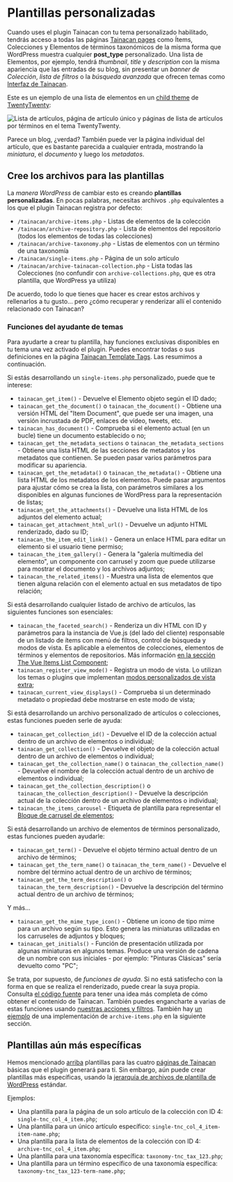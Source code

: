 # Plantillas personalizadas

Cuando uses el plugin Tainacan con tu tema personalizado habilitado, tendrás acceso a todas las páginas [Tainacan pages](/es-mx/tainacan-pages.md) como Ítems, Colecciones y Elementos de términos taxonómicos de la misma forma que WordPress muestra cualquier **post_type** personalizado. Una lista de Elementos, por ejemplo, tendrá _thumbnail_, _title_ y _description_ con la misma apariencia que las entradas de su blog, sin presentar un _banner de Colección_, _lista de filtros_ o la _búsqueda avanzada_ que ofrecen temas como [Interfaz de Tainacan](https://wordpress.org/themes/tainacan-interface).

Este es un ejemplo de una lista de elementos en un [child theme](https://developer.wordpress.org/themes/advanced-topics/child-themes/) de [TwentyTwenty](https://wordpress.org/themes/twentytwenty/):

![Lista de artículos, página de artículo único y páginas de lista de artículos por términos en el tema TwentyTwenty.](/_assets/gifs/custom-templates-1.gif)

Parece un blog, ¿verdad? También puede ver la página individual del artículo, que es bastante parecida a cualquier entrada, mostrando la _miniatura_, el _documento_ y luego los _metadatos_.

## Cree los archivos para las plantillas

La _manera WordPress_ de cambiar esto es creando **plantillas personalizadas**. En pocas palabras, necesitas archivos `.php` equivalentes a los que el plugin Tainacan registra por defecto:

- `/tainacan/archive-items.php` - Listas de elementos de la colección
- `/tainacan/archive-repository.php` - Lista de elementos del repositorio (todos los elementos de todas las colecciones)
- `/tainacan/archive-taxonomy.php` - Listas de elementos con un término de una taxonomía
- `/tainacan/single-items.php` - Página de un solo artículo
- `/tainacan/archive-tainacan-collection.php` - Lista todas las Colecciones (no confundir con `archive-collections.php`, que es otra plantilla, que WordPress ya utiliza)

De acuerdo, todo lo que tienes que hacer es crear estos archivos y rellenarlos a tu gusto... pero ¿cómo recuperar y renderizar allí el contenido relacionado con Tainacan?

### Funciones del ayudante de temas

Para ayudarte a crear tu plantilla, hay funciones exclusivas disponibles en tu tema una vez activado el plugin. Puedes encontrar todas o sus definiciones en la página [Tainacan Template Tags](/es-mx/dev/template-tags.md). Las resumimos a continuación.

Si estás desarrollando un `single-items.php` personalizado, puede que te interese:

- `tainacan_get_item()` - Devuelve el Elemento objeto según el ID dado;
- `tainacan_get_the_document()` o `tainacan_the_document()` - Obtiene una versión HTML del "Item Document", que puede ser una imagen, una versión incrustada de PDF, enlaces de vídeo, tweets, etc.
- `tainacan_has_document()` - Comprueba si el elemento actual (en un bucle) tiene un documento establecido o no;
- `tainacan_get_the_metadata_sections` o `tainacan_the_metadata_sections` - Obtiene una lista HTML de las secciones de metadatos y los metadatos que contienen. Se pueden pasar varios parámetros para modificar su apariencia.
- `tainacan_get_the_metadata()` o `tainacan_the_metadata()` - Obtiene una lista HTML de los metadatos de los elementos. Puede pasar argumentos para ajustar cómo se crea la lista, con parámetros similares a los disponibles en algunas funciones de WordPress para la representación de listas;
- `tainacan_get_the_attachments()` - Devuelve una lista HTML de los adjuntos del elemento actual;
- `tainacan_get_attachment_html_url()` - Devuelve un adjunto HTML renderizado, dado su ID;
- `tainacan_the_item_edit_link()` - Genera un enlace HTML para editar un elemento si el usuario tiene permiso;
- `tainacan_the_item_gallery()` - Genera la "galería multimedia del elemento", un componente con carrusel y zoom que puede utilizarse para mostrar el documento y los archivos adjuntos;
- `tainacan_the_related_items()` - Muestra una lista de elementos que tienen alguna relación con el elemento actual en sus metadatos de tipo relación;

Si está desarrollando cualquier listado de archivo de artículos, las siguientes funciones son esenciales:

- `tainacan_the_faceted_search()` - Renderiza un div HTML con ID y parámetros para la instancia de Vue.js (del lado del cliente) responsable de un listado de ítems con menú de filtros, control de búsqueda y modos de vista. Es aplicable a elementos de colecciones, elementos de términos y elementos de repositorios. Más información [en la sección The Vue Items List Component](/dev/the-vue-items-list-component.md);
- `tainacan_register_view_mode()` - Registra un modo de vista. Lo utilizan los temas o plugins que implementan [modos personalizados de vista extra](/dev/extra-view-modes.md);
- `tainacan_current_view_displays()` - Comprueba si un determinado metadato o propiedad debe mostrarse en este modo de vista;

Si está desarrollando un archivo personalizado de artículos o colecciones, estas funciones pueden serle de ayuda:

- `tainacan_get_collection_id()` - Devuelve el ID de la colección actual dentro de un archivo de elementos o individual;
- `tainacan_get_collection()` - Devuelve el objeto de la colección actual dentro de un archivo de elementos o individual;
- `tainacan_get_the_collection_name()` o `tainacan_the_collection_name()` - Devuelve el nombre de la colección actual dentro de un archivo de elementos o individual;
- `tainacan_get_the_collection_description()` o `tainacan_the_collection_description()` - Devuelve la descripción actual de la colección dentro de un archivo de elementos o individual;
- `tainacan_the_items_carousel` - Etiqueta de plantilla para representar el [Bloque de carrusel de elementos](/es-mx/blocks-items.md#carrusel-de-elementos);

Si está desarrollando un archivo de elementos de términos personalizado, estas funciones pueden ayudarle:

- `tainacan_get_term()` - Devuelve el objeto término actual dentro de un archivo de términos;
- `tainacan_get_the_term_name()` o `tainacan_the_term_name()` - Devuelve el nombre del término actual dentro de un archivo de términos;
- `tainacan_get_the_term_description()` o `tainacan_the_term_description()` - Devuelve la descripción del término actual dentro de un archivo de términos;

Y más...

- `tainacan_get_the_mime_type_icon()` - Obtiene un icono de tipo mime para un archivo según su tipo. Esto genera las miniaturas utilizadas en los carruseles de adjuntos y bloques;
- `tainacan_get_initials()` - Función de presentación utilizada por algunas miniaturas en algunos temas. Produce una versión de cadena de un nombre con sus iniciales - por ejemplo: "Pinturas Clásicas" sería devuelto como "PC";

Se trata, por supuesto, de _funciones de ayuda_. Si no está satisfecho con la forma en que se realiza el renderizado, puede crear la suya propia. Consulta [el código fuente](https://github.com/tainacan/tainacan/blob/develop/src/classes/) para tener una idea más completa de cómo obtener el contenido de Tainacan. También puedes engancharte a varias de estas funciones usando [nuestras acciones y filtros](/es-mx/dev/filters.md). También hay [un ejemplo](/es-mx/dev/the-vue-items-list-component) de una implementación de `archive-items.php` en la siguiente sección.

## Plantillas aún más específicas

Hemos mencionado [arriba](#cree-los-archivos-para-las-plantillas) plantillas para las cuatro [páginas de Tainacan](/es-mx/tainacan-pages.md) básicas que el plugin generará para ti. Sin embargo, aún puede crear plantillas más específicas, usando la [jerarquía de archivos de plantilla de WordPress](https://developer.wordpress.org/themes/basics/template-hierarchy/) estándar.

Ejemplos:

- Una plantilla para la página de un solo artículo de la colección con ID 4: `single-tnc_col_4_item.php`;
- Una plantilla para un único artículo específico: `single-tnc_col_4_item-item-name.php`;
- Una plantilla para la lista de elementos de la colección con ID 4: `archive-tnc_col_4_item.php`;
- Una plantilla para una taxonomía específica: `taxonomy-tnc_tax_123.php`;
- Una plantilla para un término específico de una taxonomía específica: `taxonomy-tnc_tax_123-term-name.php`;
